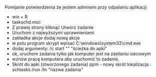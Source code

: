 Pomijanie potwierdzenia że jestem adminem przy odpalaniu aplikacji:
- win + R
- taskschd.msc
- Z prawej strony kliknąć Utwórz zadanie
- Uruchom z najwyższymi uprawnieniami
- zakładka akcje dodaj nową akcje
- w polu program skrypt wpisać C:\windows\system32\cmd.exe
- dodaj argumenty: /c start "" "ścieżka do apki"
- ok, uruchom zadania tylko jak komputer jest na zasilaniu siecowym
- wznów pracę komputera aby uruchomić to zadanie.
- Skrót do apki (stworzonego zadania) ppm - nowy skrót lokalizacja : schtasks /run /tn "nazwa zadania"